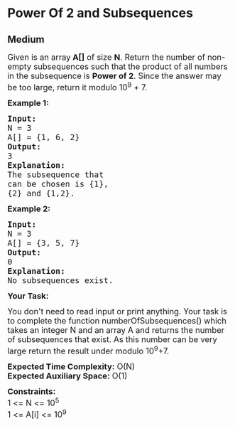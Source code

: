 # Power Of 2 and Subsequences
## Medium
<div class="problems_problem_content__Xm_eO"><p><span style="font-size:18px">Given is an array<strong> A[]</strong> of size <strong>N</strong>. Return the number of non-empty subsequences such that the product of all numbers in the subsequence is <strong>Power of 2</strong>. Since the answer may be too large, return it modulo 10<sup>9</sup> + 7.</span></p>

<p><strong><span style="font-size:18px">Example 1:</span></strong></p>

<pre><strong><span style="font-size:18px">Input:</span></strong>
<span style="font-size:18px">N = 3
A[] = {1, 6, 2}</span>
<strong><span style="font-size:18px">Output:</span></strong>
<span style="font-size:18px">3</span>
<span style="font-size:18px"><strong>Explanation:</strong></span>
<span style="font-size:18px">The subsequence that </span>
<span style="font-size:18px">can be chosen is {1},</span>
<span style="font-size:18px">{2} and {1,2}.</span></pre>

<p><strong><span style="font-size:18px">Example 2:</span></strong></p>

<pre><strong><span style="font-size:18px">Input:</span></strong>
<span style="font-size:18px">N = 3
A[] = {3, 5, 7}</span>
<strong><span style="font-size:18px">Output:</span></strong>
<span style="font-size:18px">0</span>
<strong><span style="font-size:18px">Explanation:</span></strong>
<span style="font-size:18px">No subsequences exist.</span>
</pre>

<p><strong><span style="font-size:18px">Your Task:</span></strong></p>

<p><span style="font-size:18px">You don't need to read input or print anything. Your task is to complete the function numberOfSubsequences() which takes an integer N and an array A and returns the number of subsequences that exist. As this number can be very large return the result under modulo 10<sup>9</sup>+7.</span></p>

<p><span style="font-size:18px"><strong>Expected Time Complexity:</strong> O(N)<br>
<strong>Expected Auxiliary Space:</strong> O(1)</span></p>

<p><span style="font-size:18px"><strong>Constraints:</strong><br>
1 &lt;= N &lt;= 10<sup>5</sup><br>
1 &lt;= A[i] &lt;= 10<sup>9</sup></span></p>
</div>